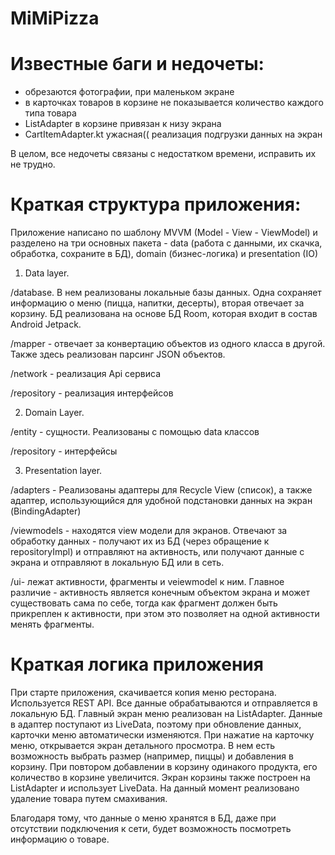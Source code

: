 # MiMiPizza
# Известные баги и недочеты:
- обрезаются фотографии, при маленьком экране
- в карточках товаров в корзине не показывается количество каждого типа товара
- ListAdapter в корзине привязан к низу экрана
- CartItemAdapter.kt ужасная(( реализация подгрузки данных на экран


В целом, все недочеты связаны с недостатком времени, исправить их не трудно.

# Краткая структура приложения:
Приложение написано по шаблону MVVM (Model - View - ViewModel) и разделено на три основных пакета - data (работа с данными, их скачка, обработка, сохраните в БД), domain (бизнес-логика) и presentation (IO)

1. Data layer.
 
 /database. В нем реализованы локальные базы данных. Одна сохраняет информацию о меню (пицца, напитки, десерты), вторая отвечает за корзину. БД реализована на основе БД Room, которая входит в состав Android Jetpack.
 
 /mapper - отвечает за конвертацию объектов из одного класса в другой. Также здесь реализован парсинг JSON объектов.
 
 /network - реализация Api сервиса
 
 /repository - реализация интерфейсов
 

2. Domain Layer.

/entity - сущности. Реализованы с помощью data классов

/repository - интерфейсы


3. Presentation layer.

/adapters - Реализованы адаптеры для Recycle View (список), а также адаптер, использующийся для удобной подстановки данных на экран (BindingAdapter)

/viewmodels - находятся view модели для экранов. Отвечают за обработку данных - получают их из БД (через обращение к repositoryImpl) и отправляют на активность, или получают данные с экрана и отправляют в локальную БД или в сеть. 

/ui- лежат активности, фрагменты и veiewmodel к ним. Главное различие - активность является конечным объектом экрана и может существовать сама по себе, тогда как фрагмент должен быть прикреплен к активности, при этом это позволяет на одной активности менять фрагменты. 



# Краткая логика приложения
При старте приложения, скачивается копия меню ресторана. Используется REST API. Все данные обрабатываются и отправляется в локальную БД.
Главный экран меню реализован на ListAdapter. Данные в адаптер поступают из LiveData, поэтому при обновление данных, карточки меню автоматически изменяются. 
При нажатие на карточку меню, открывается экран детального просмотра. В нем есть возможность выбрать размер (например, пиццы) и добавления в корзину. При повтором добавлении в корзину одинакого продукта, его количество в корзине увеличится. 
Экран корзины также построен на ListAdapter и использует LiveData. На данный момент реализовано удаление товара путем смахивания.

Благодаря тому, что данные о меню хранятся в БД, даже при отсутствии подключения к сети, будет возможность посмотреть информацию о товаре.
